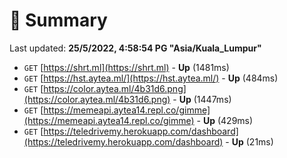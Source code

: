 # 📖 Summary
Last updated: **25/5/2022, 4:58:54 PG "Asia/Kuala_Lumpur"**

- `GET` [https://shrt.ml](https://shrt.ml) - **Up** (1481ms)
- `GET` [https://hst.aytea.ml/](https://hst.aytea.ml/) - **Up** (484ms)
- `GET` [https://color.aytea.ml/4b31d6.png](https://color.aytea.ml/4b31d6.png) - **Up** (1447ms)
- `GET` [https://memeapi.aytea14.repl.co/gimme](https://memeapi.aytea14.repl.co/gimme) - **Up** (429ms)
- `GET` [https://teledrivemy.herokuapp.com/dashboard](https://teledrivemy.herokuapp.com/dashboard) - **Up** (21ms)
